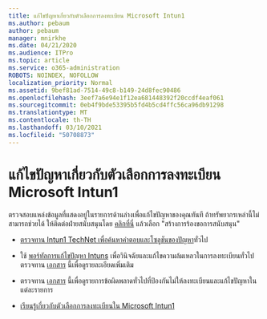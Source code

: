 ```yaml
---
title: แก้ไขปัญหาเกี่ยวกับตัวเลือกการลงทะเบียน Microsoft Intun1
ms.author: pebaum
author: pebaum
manager: mnirkhe
ms.date: 04/21/2020
ms.audience: ITPro
ms.topic: article
ms.service: o365-administration
ROBOTS: NOINDEX, NOFOLLOW
localization_priority: Normal
ms.assetid: 9bef81ad-7514-49c8-b149-24d8fec90486
ms.openlocfilehash: 3eef7a6e94e1f12ea681448392f20ccdf4eaf061
ms.sourcegitcommit: 0eb4f9bde53395b5fd4b5cd4ffc56ca96db91298
ms.translationtype: MT
ms.contentlocale: th-TH
ms.lasthandoff: 03/10/2021
ms.locfileid: "50708873"
---
```

# <a name="troubleshoot-issues-with-enrollment-options-microsoft-intune"></a>แก้ไขปัญหาเกี่ยวกับตัวเลือกการลงทะเบียน Microsoft Intun1

ตรวจสอบแหล่งข้อมูลที่แสดงอยู่ในรายการด้านล่างเพื่อแก้ไขปัญหาของคุณทันที ถ้าทรัพยากรเหล่านี้ไม่สามารถช่วยได้ ให้ติดต่อฝ่ายสนับสนุนโดย [คลิกที่นี่](https://portal.azure.com/#blade/Microsoft_Intune_DeviceSettings/ExtensionLandingBlade/help) แล้วเลือก "สร้างการร้องขอการสนับสนุน" 
  
- [ตรวจทาน Intun1 TechNet เพื่อค้นหาคําตอบและโซลูชันของปัญหา](https://social.technet.microsoft.com/Forums/home?category=microsoftintune&amp;filter=alltypes&amp;sort=lastpostdesc)ทั่วไป
    
- ใช้ [พอร์ทัลการแก้ไขปัญหา Intuns](https://devicemanagement.microsoft.com/#blade/Microsoft_Intune_DeviceSettings/TroubleshootBlade) เพื่อวินิจฉัยและแก้ไขความล้มเหลวในการลงทะเบียนทั่วไป ตรวจทาน [เอกสาร](https://docs.microsoft.com/intune/help-desk-operators) นี้เพื่อดูรายละเอียดเพิ่มเติม 
    
- ตรวจทาน [เอกสาร](https://docs.microsoft.com/troubleshoot/mem/intune/troubleshoot-device-enrollment-in-intune) นี้เพื่อดูรายการข้อผิดพลาดทั่วไปที่ป้องกันไม่ให้ลงทะเบียนและแก้ไขปัญหาในแต่ละรายการ 
    
- [เรียนรู้เกี่ยวกับตัวเลือกการลงทะเบียนใน Microsoft Intun1](https://docs.microsoft.com/intune/enrollment-options)
    

